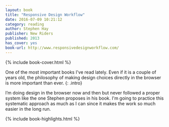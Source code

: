 ```yaml
---
layout: book
title: "Responsive Design Workflow"
date: 2016-07-09 10:21:12
category: reading
author: Stephen Hay
publisher: New Riders
published: 2013
has_cover: yes
book-url: http://www.responsivedesignworkflow.com/
---
```

{% include book-cover.html %}

One of the most important books I've read lately. Even if it is a couple of years old, the philosophy of making design choices directly in the browser is more important than ever.
{: .intro}

I’m doing design in the browser now and then but never followed a proper system like the one Stephen proposes in his book. I'm going to practice this systematic approach as much as I can since it makes the work so much easier in the long run.

{% include book-highlights.html %}
